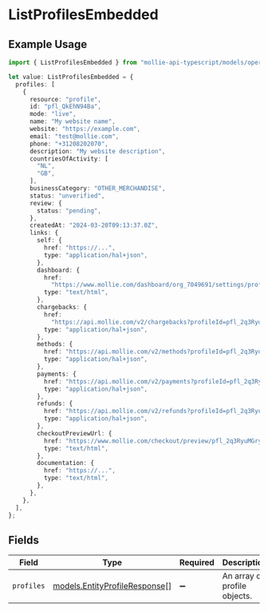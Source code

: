 # ListProfilesEmbedded

## Example Usage

```typescript
import { ListProfilesEmbedded } from "mollie-api-typescript/models/operations";

let value: ListProfilesEmbedded = {
  profiles: [
    {
      resource: "profile",
      id: "pfl_QkEhN94Ba",
      mode: "live",
      name: "My website name",
      website: "https://example.com",
      email: "test@mollie.com",
      phone: "+31208202070",
      description: "My website description",
      countriesOfActivity: [
        "NL",
        "GB",
      ],
      businessCategory: "OTHER_MERCHANDISE",
      status: "unverified",
      review: {
        status: "pending",
      },
      createdAt: "2024-03-20T09:13:37.0Z",
      links: {
        self: {
          href: "https://...",
          type: "application/hal+json",
        },
        dashboard: {
          href:
            "https://www.mollie.com/dashboard/org_7049691/settings/profiles/pfl_2q3RyuMGry",
          type: "text/html",
        },
        chargebacks: {
          href:
            "https://api.mollie.com/v2/chargebacks?profileId=pfl_2q3RyuMGry",
          type: "application/hal+json",
        },
        methods: {
          href: "https://api.mollie.com/v2/methods?profileId=pfl_2q3RyuMGry",
          type: "application/hal+json",
        },
        payments: {
          href: "https://api.mollie.com/v2/payments?profileId=pfl_2q3RyuMGry",
          type: "application/hal+json",
        },
        refunds: {
          href: "https://api.mollie.com/v2/refunds?profileId=pfl_2q3RyuMGry",
          type: "application/hal+json",
        },
        checkoutPreviewUrl: {
          href: "https://www.mollie.com/checkout/preview/pfl_2q3RyuMGry",
          type: "text/html",
        },
        documentation: {
          href: "https://...",
          type: "text/html",
        },
      },
    },
  ],
};
```

## Fields

| Field                                                                   | Type                                                                    | Required                                                                | Description                                                             |
| ----------------------------------------------------------------------- | ----------------------------------------------------------------------- | ----------------------------------------------------------------------- | ----------------------------------------------------------------------- |
| `profiles`                                                              | [models.EntityProfileResponse](../../models/entityprofileresponse.md)[] | :heavy_minus_sign:                                                      | An array of profile objects.                                            |